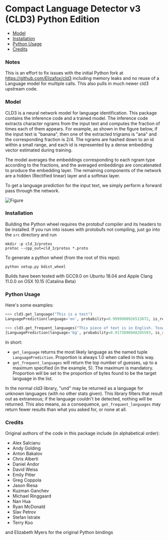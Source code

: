 # Compact Language Detector v3 (CLD3) Python Edition

* [Model](#model)
* [Installation](#installation)
* [Python Usage](#python-usage)
* [Credits](#credits)

### Notes
This is an effort to fix issues with the initial Python fork at https://github.com/Elizafox/cld3
including memory leaks and no reuse of a Language model for multiple calls. This also pulls in much newer cld3 upstream code.


### Model

CLD3 is a neural network model for language identification. This package
 contains the inference code and a trained model. The inference code
 extracts character ngrams from the input text and computes the fraction
 of times each of them appears. For example, as shown in the figure below,
 if the input text is "banana", then one of the extracted trigrams is "ana"
 and the corresponding fraction is 2/4. The ngrams are hashed down to an id
 within a small range, and each id is represented by a dense embedding vector
 estimated during training.

The model averages the embeddings corresponding to each ngram type according
 to the fractions, and the averaged embeddings are concatenated to produce
 the embedding layer. The remaining components of the network are a hidden
 (Rectified linear) layer and a softmax layer.

To get a language prediction for the input text, we simply perform a forward
 pass through the network.

![Figure](model.png "CLD3")

### Installation
Building the Python wheel requires the protobuf compiler and its headers to be installed.
If you run into issues with protobufs not compiling, just go into the `src` directory and run

```
mkdir -p cld_3/protos
protoc --cpp_out=cld_3/protos *.proto
```

To generate a python wheel (from the root of this repo):

```
python setup.py bdist_wheel
```

Builds have been tested with GCC9.0 on Ubuntu 18.04 and Apple Clang 11.0.0 on OSX 10.15 (Catalina Beta)

### Python Usage
Here's some examples:

```python
>>> cld3.get_language("This is a test")
LanguagePrediction(language='en', probability=0.9999980926513672, is_reliable=True, proportion=1.0)

>>> cld3.get_frequent_languages("This piece of text is in English. Този текст е на Български.", 5)
[LanguagePrediction(language='bg', probability=0.9173890948295593, is_reliable=True, proportion=0.5853658318519592), LanguagePrediction(language='en', probability=0.9999790191650391, is_reliable=True, proportion=0.4146341383457184)]
```

In short:
- `get_language` returns the most likely language as the named tuple `LanguagePrediction`. Proportion is always 1.0 when called in this way.
- `get_frequent_languages` will return the top number of guesses, up to a maximum specified (in the example, 5). The maximum is mandatory. Proportion will be set to the proportion of bytes found to be the target language in the list.

In the normal cld3 library, "und" may be returned as a language for unknown languages (with no other stats given). This library filters that result out as extraneous; if the language couldn't be detected, nothing will be returned. This also means, as a consequence, `get_frequent_languages` may return fewer results than what you asked for, or none at all.

### Credits

Original authors of the code in this package include (in alphabetical order):

* Alex Salcianu
* Andy Golding
* Anton Bakalov
* Chris Alberti
* Daniel Andor
* David Weiss
* Emily Pitler
* Greg Coppola
* Jason Riesa
* Kuzman Ganchev
* Michael Ringgaard
* Nan Hua
* Ryan McDonald
* Slav Petrov
* Stefan Istrate
* Terry Koo

and Elizabeth Myers for the original Python bindings
